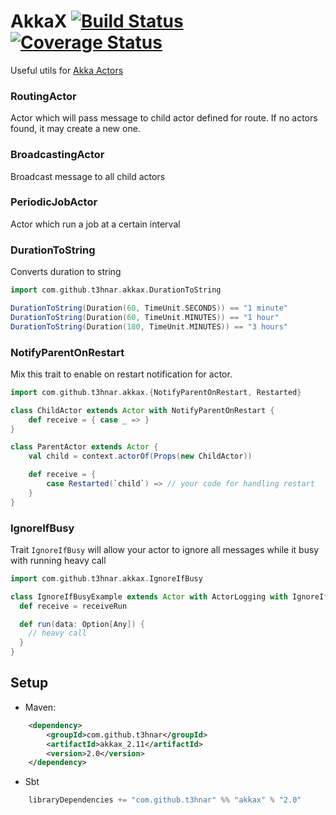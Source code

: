 # AkkaX [![Build Status](https://secure.travis-ci.org/t3hnar/akkax.png)](http://travis-ci.org/t3hnar/akkax) [![Coverage Status](https://coveralls.io/repos/t3hnar/akkax/badge.svg)](https://coveralls.io/r/t3hnar/akkax)

Useful utils for [Akka Actors](http://http://akka.io)

### RoutingActor
Actor which will pass message to child actor defined for route. If no actors found, it may create a new one.

### BroadcastingActor
Broadcast message to all child actors

### PeriodicJobActor
Actor which run a job at a certain interval

### DurationToString
Converts duration to string

```scala
import com.github.t3hnar.akkax.DurationToString

DurationToString(Duration(60, TimeUnit.SECONDS)) == "1 minute"
DurationToString(Duration(60, TimeUnit.MINUTES)) == "1 hour"
DurationToString(Duration(180, TimeUnit.MINUTES)) == "3 hours"
```

### NotifyParentOnRestart
Mix this trait to enable on restart notification for actor.

```scala
import com.github.t3hnar.akkax.{NotifyParentOnRestart, Restarted}

class ChildActor extends Actor with NotifyParentOnRestart {
    def receive = { case _ => }
}

class ParentActor extends Actor {
    val child = context.actorOf(Props(new ChildActor))

    def receive = {
        case Restarted(`child`) => // your code for handling restart
    }
}
```

### IgnoreIfBusy
Trait `IgnoreIfBusy` will allow your actor to ignore all messages while it busy with running heavy call

```scala
import com.github.t3hnar.akkax.IgnoreIfBusy

class IgnoreIfBusyExample extends Actor with ActorLogging with IgnoreIfBusy {
  def receive = receiveRun

  def run(data: Option[Any]) {
    // heavy call
  }
}
```

## Setup

* Maven:
```xml
    <dependency>
        <groupId>com.github.t3hnar</groupId>
        <artifactId>akkax_2.11</artifactId>
        <version>2.0</version>
    </dependency>
```

* Sbt
```scala
    libraryDependencies += "com.github.t3hnar" %% "akkax" % "2.0"
```